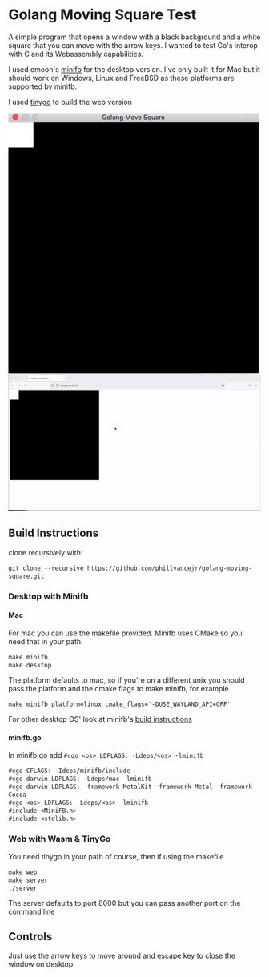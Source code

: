 #  Golang Moving Square Test

A simple program that opens a window with a black background and a white square that you can move with the arrow keys. I wanted to test Go's interop with C and its Webassembly capabilities. 

I used emoon's [minifb](https://github.com/emoon/minifb) for the desktop version. I've only built it for Mac but it should work on Windows, Linux and FreeBSD as these platforms are supported by minifb.

I used [tinygo](https://github.com/tinygo-org/tinygo) to build the web version


![screen-gif](demo.gif)
![screen-gif](webdemo.gif)

## Build Instructions
clone recursively with:
 ```
 git clone --recursive https://github.com/phillvancejr/golang-moving-square.git
 ```
### Desktop with Minifb
#### Mac
For mac you can use the makefile provided. Minifb uses CMake so you need that in your path.
```
make minifb
make desktop
```
The platform defaults to mac, so if you're on a different unix you should pass the platform and the cmake flags to make minifb, for example
```
make minifb platform=linux cmake_flags='-DUSE_WAYLAND_API=OFF'
```
For other desktop OS' look at minifb's [build instructions](https://github.com/emoon/minifb#Build-instructions)

#### minifb.go
In minifb.go add `#cgo <os> LDFLAGS: -Ldeps/<os> -lminifb` 
```
#cgo CFLAGS: -Ideps/minifb/include
#cgo darwin LDFLAGS: -Ldeps/mac -lminifb
#cgo darwin LDFLAGS: -framework MetalKit -framework Metal -framework Cocoa
#cgo <os> LDFLAGS: -Ldeps/<os> -lminifb
#include <MiniFB.h>
#include <stdlib.h>
```
### Web with Wasm & TinyGo
You need tinygo in your path of course, then if using the makefile
```
make web
make server
./server
```
The server defaults to port 8000 but you can pass another port on the command line

## Controls
Just use the arrow keys to move around and escape key to close the window on desktop
